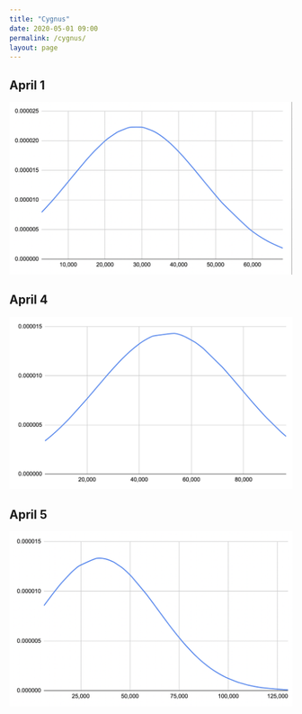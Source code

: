 ```yaml
---
title: "Cygnus"
date: 2020-05-01 09:00
permalink: /cygnus/
layout: page
---
```


## April 1
![April 1, 2021](/assets/images/cygnus-2021-04-01.png)

## April 4
![April 4, 2021](/assets/images/cygnus-2021-04-04.png)

## April 5
![April 5, 2021](/assets/images/cygnus-2021-04-05.png)
